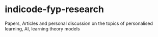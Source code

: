 # indicode-fyp-research
Papers, Articles and personal discussion on the topics of personalised learning, AI, learning theory models
